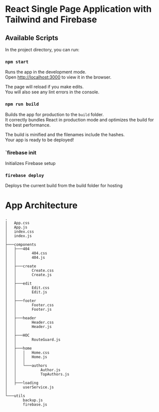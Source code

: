 # React Single Page Application with Tailwind and Firebase

## Available Scripts

In the project directory, you can run:

### `npm start`

Runs the app in the development mode.\
Open [http://localhost:3000](http://localhost:3000) to view it in the browser.

The page will reload if you make edits.\
You will also see any lint errors in the console.

### `npm run build`

Builds the app for production to the `build` folder.\
It correctly bundles React in production mode and optimizes the build for the best performance.

The build is minified and the filenames include the hashes.\
Your app is ready to be deployed!

### `firebase init

Initializes Firebase setup 

###   `firebase deploy`

Deploys the current build from the build folder for hosting


# App Architecture
```
.
│   App.css
│   App.js
│   index.css
│   index.js
│
├───components
│   ├───404
│   │       404.css
│   │       404.js
│   │
│   ├───create
│   │       Create.css
│   │       Create.js
│   │
│   ├───edit
│   │       Edit.css
│   │       Edit.js
│   │
│   ├───footer
│   │       Footer.css
│   │       Footer.js
│   │
│   ├───header
│   │       Header.css
│   │       Header.js
│   │
│   ├───HOC
│   │       RouteGuard.js
│   │
│   ├───home
│   │   │   Home.css
│   │   │   Home.js
│   │   │
│   │   └───authors
│   │           Author.js
│   │           TopAuthors.js
│   │
│   ├───loading
│       userService.js
│
└───utils
        backup.js
        firebase.js
```
